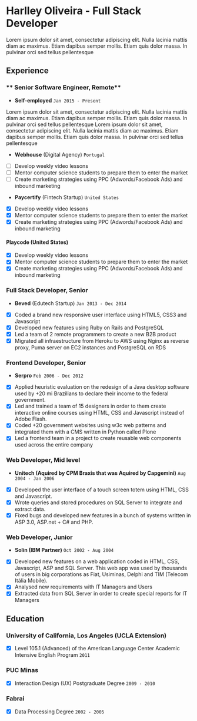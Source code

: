 # Harlley Oliveira - Full Stack Developer
Lorem ipsum dolor sit amet, consectetur adipiscing elit. Nulla lacinia mattis diam ac maximus. Etiam dapibus semper mollis. Etiam quis dolor massa. In pulvinar orci sed tellus pellentesque

## Experience

### ** Senior Software Engineer, Remote**
- **Self-employed** `Jan 2015 - Present`

Lorem ipsum dolor sit amet, consectetur adipiscing elit. Nulla lacinia mattis diam ac maximus. Etiam dapibus semper mollis. Etiam quis dolor massa. In pulvinar orci sed tellus pellentesque
Lorem ipsum dolor sit amet, consectetur adipiscing elit. Nulla lacinia mattis diam ac maximus. Etiam dapibus semper mollis. Etiam quis dolor massa. In pulvinar orci sed tellus pellentesque

- **Webhouse** (Digital Agency) `Portugal`
- [ ] Develop weekly video lessons
- [ ] Mentor computer science students to prepare them to enter the market
- [ ] Create marketing strategies using PPC (Adwords/Facebook Ads) and inbound marketing

- **Paycertify** (Fintech Startup) `United States`
- [x] Develop weekly video lessons
- [x] Mentor computer science students to prepare them to enter the market
- [x] Create marketing strategies using PPC (Adwords/Facebook Ads) and inbound marketing

#### Playcode (United States)
- [x] Develop weekly video lessons
- [x] Mentor computer science students to prepare them to enter the market
- [x] Create marketing strategies using PPC (Adwords/Facebook Ads) and inbound marketing

### **Full Stack Developer, Senior**
- **Beved** (Edutech Startup) `Jan 2013 - Dec 2014`
- [x] Coded a brand new responsive user interface using HTML5, CSS3 and Javascript
- [x] Developed new features using Ruby on Rails and PostgreSQL
- [x] Led a team of 2 remote programmers to create a new B2B product
- [x] Migrated all infraestructure from Heroku to AWS using Nginx as reverse proxy, Puma server on EC2 instances and PostgreSQL on RDS

### **Frontend Developer, Senior**
- **Serpro** `Feb 2006 - Dec 2012`
- [x] Applied heuristic evaluation on the redesign of a Java desktop software used by +20 mi Brazilians to declare their income to the federal government.
- [x] Led and trained a team of 15 designers in order to them create interactive online courses using HTML, CSS and Javascript instead of Adobe Flash.
- [x] Coded +20 government websites using w3c web patterns and integrated them with a CMS written in Python called Plone
- [x] Led a frontend team in a project to create reusable web components used across the entire company

### **Web Developer, Mid level**
- **Unitech (Aquired by CPM Braxis that was Aquired by Capgemini)** `Aug 2004 - Jan 2006`
- [x] Developed the user interface of a touch screen totem using HTML, CSS and Javascript.
- [x] Wrote queries and stored procedures on SQL Server to integrate and extract data.
- [x] Fixed bugs and developed new features in a bunch of systems written in ASP 3.0, ASP.net + C# and PHP.

### **Web Developer, Junior**
- **Solin (IBM Partner)** `Oct 2002 - Aug 2004`
- [x] Developed new features on a web application coded in HTML, CSS, Javascript, ASP and SQL Server. This web app was used by thousands of users in big corporations as Fiat, Usiminas, Delphi and TIM (Telecom Itália Mobile).
- [x] Analysed new requirements with IT Managers and Users
- [x] Extracted data from SQL Server in order to create special reports for IT Managers

## Education

### University of California, Los Angeles (UCLA Extension)
- [x] Level 105.1 (Advanced) of the American Language Center Academic Intensive English Program `2011`

### PUC Minas
- [x] Interaction Design (UX) Postgraduate Degree `2009 - 2010`

### Fabrai
- [x] Data Processing Degree `2002 - 2005`
